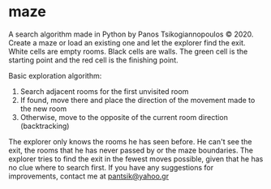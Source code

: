 # maze
A search algorithm made in Python by Panos Tsikogiannopoulos  © 2020.
Create a maze or load an existing one and let the explorer find the exit.
White cells are empty rooms. Black cells are walls. The green cell is the starting point and the red cell is the finishing point.

Basic exploration algorithm:
1. Search adjacent rooms for the first unvisited room
2. If found, move there and place the direction of the movement made to the new room
3. Otherwise, move to the opposite of the current room direction (backtracking)

The explorer only knows the rooms he has seen before. He can't see the exit, the rooms that he has never passed by or the maze boundaries.
The explorer tries to find the exit in the fewest moves possible, given that he has no clue where to search first.
If you have any suggestions for improvements, contact me at pantsik@yahoo.gr
